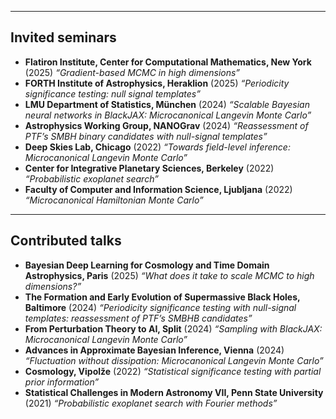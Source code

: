 
---

## Invited seminars

- **Flatiron Institute, Center for Computational Mathematics, New York** (2025)
  *“Gradient-based MCMC in high dimensions”*
- **FORTH Institute of Astrophysics, Heraklion** (2025)
  *“Periodicity significance testing: null signal templates”*
- **LMU Department of Statistics, München** (2024)
  *“Scalable Bayesian neural networks in BlackJAX: Microcanonical Langevin Monte Carlo”*
- **Astrophysics Working Group, NANOGrav** (2024)
  *“Reassessment of PTF’s SMBH binary candidates with null-signal templates”*
- **Deep Skies Lab, Chicago** (2022)
  *“Towards field-level inference: Microcanonical Langevin Monte Carlo”*
- **Center for Integrative Planetary Sciences, Berkeley** (2022)
  *“Probabilistic exoplanet search”*
- **Faculty of Computer and Information Science, Ljubljana** (2022)
  *“Microcanonical Hamiltonian Monte Carlo”*

---

## Contributed talks

- **Bayesian Deep Learning for Cosmology and Time Domain Astrophysics, Paris** (2025)
  *“What does it take to scale MCMC to high dimensions?”*
- **The Formation and Early Evolution of Supermassive Black Holes, Baltimore** (2024)
  *“Periodicity significance testing with null-signal templates: reassessment of PTF’s SMBHB candidates”*
- **From Perturbation Theory to AI, Split** (2024)
  *“Sampling with BlackJAX: Microcanonical Langevin Monte Carlo”*
- **Advances in Approximate Bayesian Inference, Vienna** (2024)
  *“Fluctuation without dissipation: Microcanonical Langevin Monte Carlo”*
- **Cosmology, Vipolže** (2022)
  *“Statistical significance testing with partial prior information”*
- **Statistical Challenges in Modern Astronomy VII, Penn State University** (2021)
  *“Probabilistic exoplanet search with Fourier methods”*
